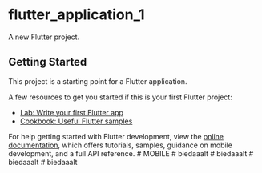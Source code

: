 # flutter_application_1

A new Flutter project.

## Getting Started

This project is a starting point for a Flutter application.

A few resources to get you started if this is your first Flutter project:

- [Lab: Write your first Flutter app](https://docs.flutter.dev/get-started/codelab)
- [Cookbook: Useful Flutter samples](https://docs.flutter.dev/cookbook)

For help getting started with Flutter development, view the
[online documentation](https://docs.flutter.dev/), which offers tutorials,
samples, guidance on mobile development, and a full API reference.
#   M O B I L E  
 #   b i e d a a a l t  
 #   b i e d a a a l t  
 #   b i e d a a a l t  
 #   b i e d a a a l t  
 